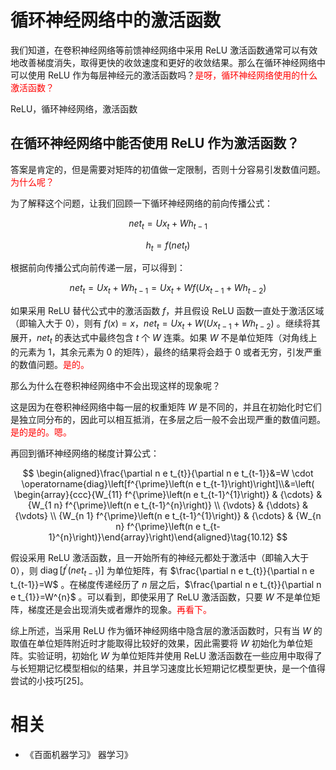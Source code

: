 
# 循环神经网络中的激活函数


我们知道，在卷积神经网络等前馈神经网络中采用 ReLU 激活函数通常可以有效地改善梯度消失，取得更快的收敛速度和更好的收敛结果。那么在循环神经网络中可以使用 ReLU 作为每层神经元的激活函数吗？<span style="color:red;">是呀，循环神经网络使用的什么激活函数？</span>

ReLU，循环神经网络，激活函数

## 在循环神经网络中能否使用 ReLU 作为激活函数？


答案是肯定的，但是需要对矩阵的初值做一定限制，否则十分容易引发数值问题。<span style="color:red;">为什么呢？</span>

为了解释这个问题，让我们回顾一下循环神经网络的前向传播公式：

$$
n e t_{t}=U x_{t}+W h_{t-1}\tag{10.9}
$$

$$
h_{t}=f\left(n e t_{t}\right)\tag{10.10}
$$

根据前向传播公式向前传递一层，可以得到：

$$
net_{t}=U x_{t}+W h_{t-1}=U x_{t}+W f\left(U x_{t-1}+W h_{t-2}\right)\tag{10.11}
$$

如果采用 ReLU 替代公式中的激活函数 $f$，并且假设 ReLU 函数一直处于激活区域（即输入大于 0），则有 $f(x)=x$，$n e t_{t}=U x_{t}+W\left(U x_{t-1}+W h_{t-2}\right)$ 。继续将其展开，$net_{t}$ 的表达式中最终包含 $t$ 个 $W$ 连乘。如果 $W$ 不是单位矩阵（对角线上的元素为 1，其余元素为 0 的矩阵），最终的结果将会趋于 0 或者无穷，引发严重的数值问题。<span style="color:red;">是的。</span>

那么为什么在卷积神经网络中不会出现这样的现象呢？

这是因为在卷积神经网络中每一层的权重矩阵 $W$ 是不同的，并且在初始化时它们是独立同分布的，因此可以相互抵消，在多层之后一般不会出现严重的数值问题。<span style="color:red;">是的是的。嗯。</span>


再回到循环神经网络的梯度计算公式：

$$
\begin{aligned}\frac{\partial n e t_{t}}{\partial n e t_{t-1}}&=W \cdot \operatorname{diag}\left[f^{\prime}\left(n e t_{t-1}\right)\right]\\&=\left( \begin{array}{ccc}{W_{11} f^{\prime}\left(n e t_{t-1}^{1}\right)} & {\cdots} & {W_{1 n} f^{\prime}\left(n e t_{t-1}^{n}\right)} \\ {\vdots} & {\ddots} & {\vdots} \\ {W_{n 1} f^{\prime}\left(n e t_{t-1}^{1}\right)} & {\cdots} & {W_{n n} f^{\prime}\left(n e t_{t-1}^{n}\right)}\end{array}\right)\end{aligned}\tag{10.12}
$$


假设采用 ReLU 激活函数，且一开始所有的神经元都处于激活中（即输入大于 $0$），则 $\operatorname{diag}\left[f^{\prime}\left(n e t_{t-1}\right)\right]$ 为单位矩阵，有 $\frac{\partial n e t_{t}}{\partial n e t_{t-1}}=W$ 。在梯度传递经历了 $n$ 层之后，$\frac{\partial n e t_{t}}{\partial n e t_{1}}=W^{n}$ 。可以看到，即使采用了 ReLU 激活函数，只要 $W$ 不是单位矩阵，梯度还是会出现消失或者爆炸的现象。<span style="color:red;">再看下。</span>


综上所述，当采用 ReLU 作为循环神经网络中隐含层的激活函数时，只有当 $W$ 的取值在单位矩阵附近时才能取得比较好的效果，因此需要将 $W$ 初始化为单位矩阵。实验证明，初始化 $W$ 为单位矩阵并使用 ReLU 激活函数在一些应用中取得了与长短期记忆模型相似的结果，并且学习速度比长短期记忆模型更快，是一个值得尝试的小技巧[25]。



# 相关

- 《百面机器学习》
器学习》

